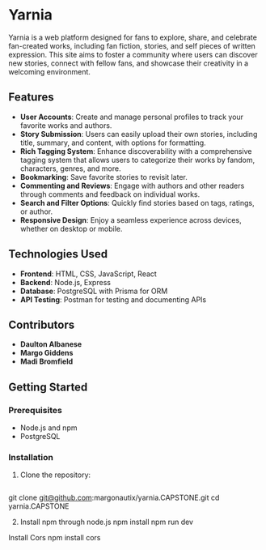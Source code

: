 # Yarnia

Yarnia is a web platform designed for fans to explore, share, and celebrate fan-created works, including fan fiction, stories, and self pieces of written expression. This site aims to foster a community where users can discover new stories, connect with fellow fans, and showcase their creativity in a welcoming environment.

## Features

- **User Accounts**: Create and manage personal profiles to track your favorite works and authors.
- **Story Submission**: Users can easily upload their own stories, including title, summary, and content, with options for formatting.
- **Rich Tagging System**: Enhance discoverability with a comprehensive tagging system that allows users to categorize their works by fandom, characters, genres, and more.
- **Bookmarking**: Save favorite stories to revisit later.
- **Commenting and Reviews**: Engage with authors and other readers through comments and feedback on individual works.
- **Search and Filter Options**: Quickly find stories based on tags, ratings, or author.
- **Responsive Design**: Enjoy a seamless experience across devices, whether on desktop or mobile.

## Technologies Used

- **Frontend**: HTML, CSS, JavaScript, React
- **Backend**: Node.js, Express
- **Database**: PostgreSQL with Prisma for ORM
- **API Testing**: Postman for testing and documenting APIs

## Contributors

- **Daulton Albanese**
- **Margo Giddens**
- **Madi Bromfield**

## Getting Started

### Prerequisites

- Node.js and npm
- PostgreSQL

### Installation

1. Clone the repository:
   ```bash
 git clone git@github.com:margonautix/yarnia.CAPSTONE.git
 cd yarnia.CAPSTONE 

2. Install npm through node.js
 npm install 
 npm run dev

Install Cors 
 npm install cors
